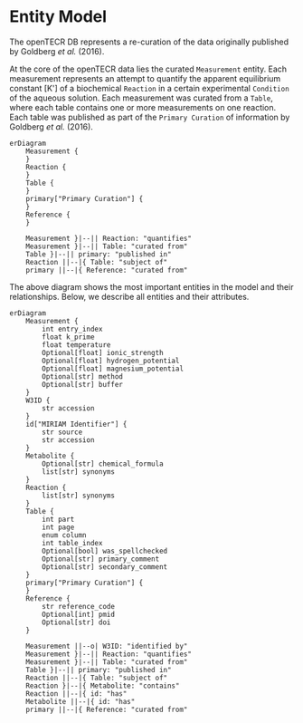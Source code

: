 # Entity Model

The openTECR DB represents a re-curation of the data originally published by Goldberg
_et al._ (2016).

At the core of the openTECR data lies the curated `Measurement` entity. Each measurement
represents an attempt to quantify the apparent equilibrium constant [K'] of a
biochemical `Reaction` in a certain experimental `Condition` of the aqueous solution.
Each measurement was
curated from a `Table`, where each table
contains one or more measurements on one reaction. Each table was published as part
of the `Primary Curation` of information by Goldberg _et al._ (2016).

```mermaid
erDiagram
    Measurement {
    }
    Reaction {
    }
    Table {
    }
    primary["Primary Curation"] {
    }
    Reference {
    }

    Measurement }|--|| Reaction: "quantifies"
    Measurement }|--|| Table: "curated from"
    Table }|--|| primary: "published in"
    Reaction ||--|{ Table: "subject of"
    primary ||--|{ Reference: "curated from"
```

The above diagram shows the most important entities in the model and their
relationships. Below, we describe all entities and their attributes.

```mermaid
erDiagram
    Measurement {
        int entry_index
        float k_prime
        float temperature
        Optional[float] ionic_strength
        Optional[float] hydrogen_potential
        Optional[float] magnesium_potential
        Optional[str] method
        Optional[str] buffer
    }
    W3ID {
        str accession
    }
    id["MIRIAM Identifier"] {
        str source
        str accession
    }
    Metabolite {
        Optional[str] chemical_formula
        list[str] synonyms
    }
    Reaction {
        list[str] synonyms
    }
    Table {
        int part
        int page
        enum column
        int table_index
        Optional[bool] was_spellchecked
        Optional[str] primary_comment
        Optional[str] secondary_comment
    }
    primary["Primary Curation"] {
    }
    Reference {
        str reference_code
        Optional[int] pmid
        Optional[str] doi
    }

    Measurement ||--o| W3ID: "identified by"
    Measurement }|--|| Reaction: "quantifies"
    Measurement }|--|| Table: "curated from"
    Table }|--|| primary: "published in"
    Reaction ||--|{ Table: "subject of"
    Reaction }|--|{ Metabolite: "contains"
    Reaction ||--|{ id: "has"
    Metabolite ||--|{ id: "has"
    primary ||--|{ Reference: "curated from"
```
